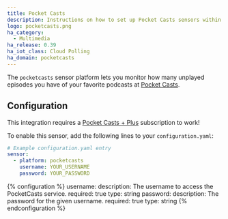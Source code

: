 ```yaml
---
title: Pocket Casts
description: Instructions on how to set up Pocket Casts sensors within Home Assistant.
logo: pocketcasts.png
ha_category:
  - Multimedia
ha_release: 0.39
ha_iot_class: Cloud Polling
ha_domain: pocketcasts
---
```


The `pocketcasts` sensor platform lets you monitor how many unplayed episodes you have of your favorite podcasts at [Pocket Casts](https://play.pocketcasts.com/).

## Configuration

<div class='note warning'>
  
  This integration requires a [Pocket Casts + Plus](https://www.pocketcasts.com/plus/) subscription to work!
  
</div>

To enable this sensor, add the following lines to your `configuration.yaml`:

```yaml
# Example configuration.yaml entry
sensor:
  - platform: pocketcasts
    username: YOUR_USERNAME
    password: YOUR_PASSWORD
```

{% configuration %}
username:
  description: The username to access the PocketCasts service.
  required: true
  type: string
password:
  description: The password for the given username.
  required: true
  type: string
{% endconfiguration %}
